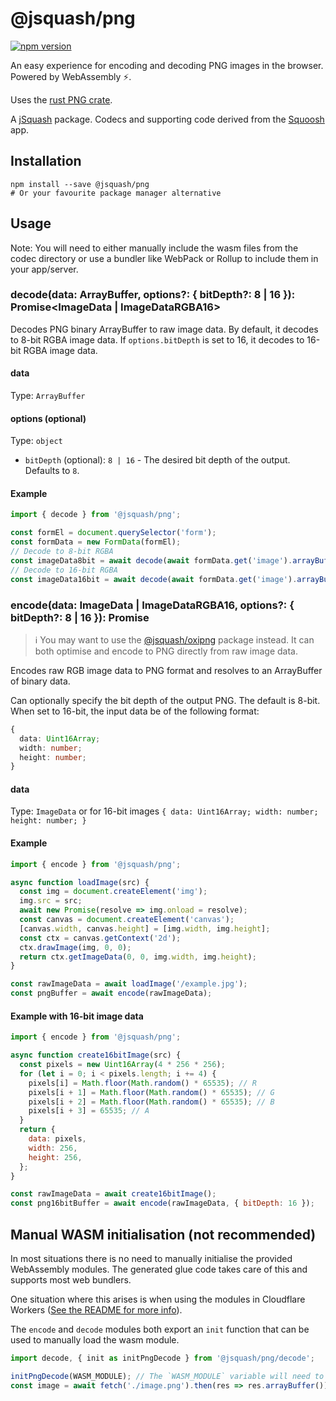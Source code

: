 # @jsquash/png

[![npm version](https://badge.fury.io/js/@jsquash%2Fpng.svg)](https://badge.fury.io/js/@jsquash%2Fpng)

An easy experience for encoding and decoding PNG images in the browser. Powered by WebAssembly ⚡️.

Uses the [rust PNG crate](https://docs.rs/png/0.11.0/png/).

A [jSquash](https://github.com/jamsinclair/jSquash) package. Codecs and supporting code derived from the [Squoosh](https://github.com/GoogleChromeLabs/squoosh) app.

## Installation

```shell
npm install --save @jsquash/png
# Or your favourite package manager alternative
```

## Usage

Note: You will need to either manually include the wasm files from the codec directory or use a bundler like WebPack or Rollup to include them in your app/server.

### decode(data: ArrayBuffer, options?: { bitDepth?: 8 | 16 }): Promise<ImageData | ImageDataRGBA16>

Decodes PNG binary ArrayBuffer to raw image data. 
By default, it decodes to 8-bit RGBA image data. 
If `options.bitDepth` is set to 16, it decodes to 16-bit RGBA image data.

#### data
Type: `ArrayBuffer`

#### options (optional)
Type: `object`
- `bitDepth` (optional): `8 | 16` - The desired bit depth of the output. Defaults to `8`.

#### Example
```js
import { decode } from '@jsquash/png';

const formEl = document.querySelector('form');
const formData = new FormData(formEl);
// Decode to 8-bit RGBA
const imageData8bit = await decode(await formData.get('image').arrayBuffer());
// Decode to 16-bit RGBA
const imageData16bit = await decode(await formData.get('image').arrayBuffer(), { bitDepth: 16 });
```

### encode(data: ImageData | ImageDataRGBA16, options?: { bitDepth?: 8 | 16 }): Promise<ArrayBuffer>

> ℹ️ You may want to use the [@jsquash/oxipng](/packages/oxipng) package instead. It can both optimise and encode to PNG directly from raw image data.

Encodes raw RGB image data to PNG format and resolves to an ArrayBuffer of binary data.

Can optionally specify the bit depth of the output PNG. The default is 8-bit. When set to 16-bit, the input data be of the following format:

```ts
{
  data: Uint16Array;
  width: number;
  height: number;
}
```

#### data
Type: `ImageData` or for 16-bit images `{ data: Uint16Array; width: number; height: number; }`

#### Example
```js
import { encode } from '@jsquash/png';

async function loadImage(src) {
  const img = document.createElement('img');
  img.src = src;
  await new Promise(resolve => img.onload = resolve);
  const canvas = document.createElement('canvas');
  [canvas.width, canvas.height] = [img.width, img.height];
  const ctx = canvas.getContext('2d');
  ctx.drawImage(img, 0, 0);
  return ctx.getImageData(0, 0, img.width, img.height);
}

const rawImageData = await loadImage('/example.jpg');
const pngBuffer = await encode(rawImageData);
```

#### Example with 16-bit image data
```js
import { encode } from '@jsquash/png';

async function create16bitImage(src) {
  const pixels = new Uint16Array(4 * 256 * 256);
  for (let i = 0; i < pixels.length; i += 4) {
    pixels[i] = Math.floor(Math.random() * 65535); // R
    pixels[i + 1] = Math.floor(Math.random() * 65535); // G
    pixels[i + 2] = Math.floor(Math.random() * 65535); // B
    pixels[i + 3] = 65535; // A
  }
  return {
    data: pixels,
    width: 256,
    height: 256,
  };
}

const rawImageData = await create16bitImage();
const png16bitBuffer = await encode(rawImageData, { bitDepth: 16 });
```

## Manual WASM initialisation (not recommended)

In most situations there is no need to manually initialise the provided WebAssembly modules.
The generated glue code takes care of this and supports most web bundlers.

One situation where this arises is when using the modules in Cloudflare Workers ([See the README for more info](/README.md#usage-in-cloudflare-workers)).

The `encode` and `decode` modules both export an `init` function that can be used to manually load the wasm module.

```js
import decode, { init as initPngDecode } from '@jsquash/png/decode';

initPngDecode(WASM_MODULE); // The `WASM_MODULE` variable will need to be sourced by yourself and passed as an ArrayBuffer.
const image = await fetch('./image.png').then(res => res.arrayBuffer()).then(decode);
```
